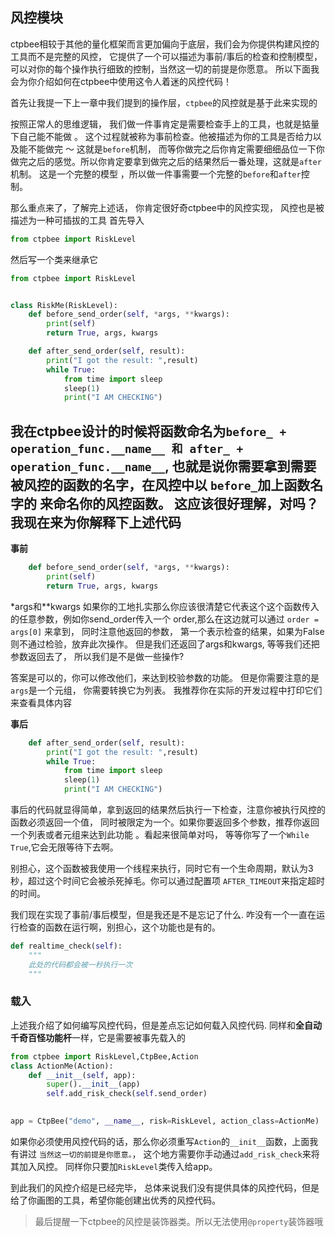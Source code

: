 ## 风控模块

ctpbee相较于其他的量化框架而言更加偏向于底层，我们会为你提供构建风控的工具而不是完整的风控，
它提供了一个可以描述为事前/事后的检查和控制模型，可以对你的每个操作执行细致的控制，当然这一切的前提是你愿意。
所以下面我会为你介绍如何在ctpbee中使用这令人着迷的风控代码！ 

首先让我提一下上一章中我们提到的操作层，`ctpbee`的风控就是基于此来实现的 

按照正常人的思维逻辑， 我们做一件事肯定是需要检查手上的工具，也就是掂量下自己能不能做 。
这个过程就被称为事前检查。他被描述为你的工具是否给力以及能不能做完 ～ 这就是`before`机制，
而等你做完之后你肯定需要细细品位一下你做完之后的感觉。所以你肯定要拿到做完之后的结果然后一番处理，这就是`after`机制。
这是一个完整的模型 ，所以做一件事需要一个完整的`before`和`after`控制。

那么重点来了，了解完上述话， 你肯定很好奇ctpbee中的风控实现， 风控也是被描述为一种可插拔的工具
首先导入
```python
from ctpbee import RiskLevel
```
然后写一个类来继承它
```python
from ctpbee import RiskLevel


class RiskMe(RiskLevel):
    def before_send_order(self, *args, **kwargs):
        print(self)
        return True, args, kwargs

    def after_send_order(self, result):
        print("I got the result: ",result)
        while True:
            from time import sleep
            sleep(1)
            print("I AM CHECKING")
```
我在ctpbee设计的时候将函数命名为`before_ + operation_func.__name__ 和 after_ + operation_func.__name__`,
也就是说你需要拿到需要被风控的函数的名字，在风控中以 `before_`加上函数名字的 来命名你的风控函数。 这应该很好理解，对吗？
我现在来为你解释下上述代码
--- 
**事前**

```python
    def before_send_order(self, *args, **kwargs):
        print(self)
        return True, args, kwargs

```
*args和**kwargs 如果你的工地扎实那么你应该很清楚它代表这个这个函数传入的任意参数，例如你send_order传入一个 order,那么在这边就可以通过
`order = args[0]` 来拿到， 同时注意他返回的参数， 第一个表示检查的结果，如果为False则不通过检验，放弃此次操作。 但是我们还返回了args和kwargs, 
等等我们还把参数返回去了， 所以我们是不是做一些操作?

答案是可以的，你可以修改他们，来达到校验参数的功能。 但是你需要注意的是 `args`是一个元组， 你需要转换它为列表。  我推荐你在实际的开发过程中打印它们来查看具体内容 

**事后**

```python
    def after_send_order(self, result):
        print("I got the result: ",result)
        while True:
            from time import sleep
            sleep(1)
            print("I AM CHECKING")
```

事后的代码就显得简单，拿到返回的结果然后执行一下检查，注意你被执行风控的函数必须返回一个值， 
同时被限定为一个。如果你要返回多个参数，推荐你返回一个列表或者元组来达到此功能 。看起来很简单对吗， 
等等你写了一个`While True`,它会无限等待下去啊。

别担心，这个函数被我使用一个线程来执行，同时它有一个生命周期，默认为3秒，超过这个时间它会被杀死掉毛。你可以通过配置项 `AFTER_TIMEOUT`来指定超时的时间。

我们现在实现了事前/事后模型，但是我还是不是忘记了什么. 咋没有一个一直在运行检查的函数在运行啊，别担心，这个功能也是有的。
```python
def realtime_check(self):
    """
    此处的代码都会被一秒执行一次
    """
```

### 载入
上述我介绍了如何编写风控代码，但是差点忘记如何载入风控代码. 同样和**全自动千奇百怪功能杆**一样，它是需要被事先载入的
```python
from ctpbee import RiskLevel,CtpBee,Action
class ActionMe(Action):
    def __init__(self, app):
        super().__init__(app)
        self.add_risk_check(self.send_order)
        

app = CtpBee("demo", __name__, risk=RiskLevel, action_class=ActionMe)
```
如果你必须使用风控代码的话，那么你必须重写`Action`的`__init__`函数，上面我有讲过 `当然这一切的前提是你愿意。`，
这个地方需要你手动通过`add_risk_check`来将其加入风控。 同样你只要加`RiskLevel`类传入给app。

到此我们的风控介绍是已经完毕， 总体来说我们没有提供具体的风控代码，但是给了你画图的工具，希望你能创建出优秀的风控代码。

> 最后提醒一下ctpbee的风控是装饰器类。所以无法使用`@property`装饰器哦